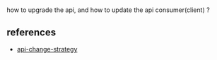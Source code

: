 #

how to upgrade the api, and how to update the api consumer(client) ?

## references

- [api-change-strategy](https://nordicapis.com/api-change-strategy/)
